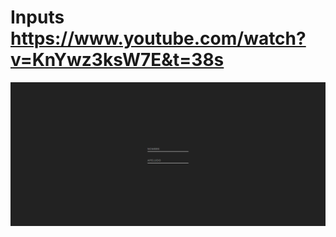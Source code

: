 # Inputs https://www.youtube.com/watch?v=KnYwz3ksW7E&t=38s
<p align="center">
  <img src="preview.png" alt="preview del proyecto" max-width="1600">
</p>